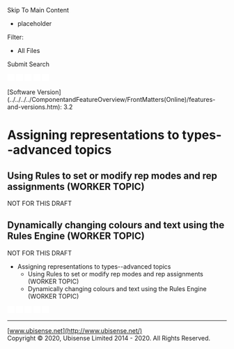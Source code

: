 

Skip To Main Content

[](../../../../Home.htm)

  * placeholder

Filter:

  * All Files

Submit Search

![Navigate previous](../../../../images/transparent.gif) ![Navigate
next](../../../../images/transparent.gif) ![Expand
all](../../../../images/transparent.gif)
![](../../../../images/transparent.gif)
![Print](../../../../images/transparent.gif)

[Software
Version](../../../../ComponentandFeatureOverview/FrontMatters\(Online\)/features-
and-versions.htm): 3.2

# Assigning representations to types--advanced topics

## Using Rules to set or modify rep modes and rep assignments (WORKER TOPIC)

NOT FOR THIS DRAFT

## Dynamically changing colours and text using the Rules Engine (WORKER TOPIC)

NOT FOR THIS DRAFT

  * Assigning representations to types--advanced topics
    * Using Rules to set or modify rep modes and rep assignments (WORKER TOPIC)
    * Dynamically changing colours and text using the Rules Engine (WORKER TOPIC)

![Navigate previous](../../../../images/transparent.gif) ![Navigate
next](../../../../images/transparent.gif) ![Expand
all](../../../../images/transparent.gif)
![](../../../../images/transparent.gif)
![Print](../../../../images/transparent.gif)

* * *

[www.ubisense.net](http://www.ubisense.net/)  
Copyright © 2020, Ubisense Limited 2014 - 2020. All Rights Reserved.

